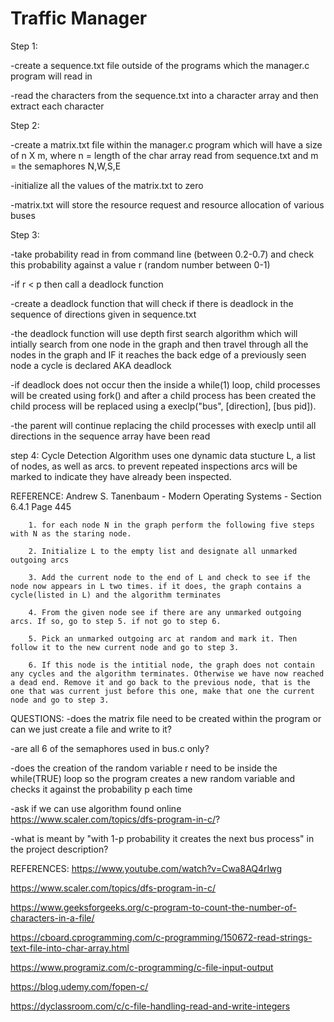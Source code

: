 # Traffic Manager
Step 1: 

-create a sequence.txt file outside of the programs which the manager.c program will read in

-read the characters from the sequence.txt into a character array and then extract each character

Step 2:

-create a matrix.txt file within the manager.c program which will have a size of n X m, where n = length of the char array read from sequence.txt and m = the semaphores N,W,S,E

-initialize all the values of the matrix.txt to zero

-matrix.txt will store the resource request and resource allocation of various buses

Step 3:

-take probability read in from command line (between 0.2-0.7) and check this probability against a value r (random number between 0-1)

-if r < p then call a deadlock function

-create a deadlock function that will check if there is deadlock in the sequence of directions given in sequence.txt

-the deadlock function will use depth first search algorithm which will intially search from one node in the graph and then travel through all the nodes in the graph and IF it reaches the back edge of a previously seen node a cycle is declared AKA deadlock

-if deadlock does not occur then the inside a while(1) loop, child processes will be created using fork() and after a child process has been created the child process will be replaced using a execlp("bus", [direction], [bus pid]). 

-the parent will continue replacing the child processes with execlp until all directions in the sequence array have been read 

step 4: Cycle Detection Algorithm uses one dynamic data stucture L, a list of nodes, as well as arcs. to prevent repeated inspections arcs will be marked to indicate they have already been inspected.

REFERENCE: Andrew S. Tanenbaum - Modern Operating Systems - Section 6.4.1 Page 445

        1. for each node N in the graph perform the following five steps with N as the staring node.

        2. Initialize L to the empty list and designate all unmarked outgoing arcs

        3. Add the current node to the end of L and check to see if the node now appears in L two times. if it does, the graph contains a cycle(listed in L) and the algorithm terminates

        4. From the given node see if there are any unmarked outgoing arcs. If so, go to step 5. if not go to step 6.

        5. Pick an unmarked outgoing arc at random and mark it. Then follow it to the new current node and go to step 3.

        6. If this node is the intitial node, the graph does not contain any cycles and the algorithm terminates. Otherwise we have now reached a dead end. Remove it and go back to the previous node, that is the one that was current just before this one, make that one the current node and go to step 3.

QUESTIONS:
-does the matrix file need to be created within the program or can we just create a file and write to it?

-are all 6 of the semaphores used in bus.c only?

-does the creation of the random variable r need to be inside the while(TRUE) loop so the program creates a new random variable and checks it against the probability p each time

-ask if we can use algorithm found online https://www.scaler.com/topics/dfs-program-in-c/?

-what is meant by "with 1-p probability it creates the next bus process" in the project description?

REFERENCES:
https://www.youtube.com/watch?v=Cwa8AQ4rIwg

https://www.scaler.com/topics/dfs-program-in-c/

https://www.geeksforgeeks.org/c-program-to-count-the-number-of-characters-in-a-file/

https://cboard.cprogramming.com/c-programming/150672-read-strings-text-file-into-char-array.html

https://www.programiz.com/c-programming/c-file-input-output

https://blog.udemy.com/fopen-c/

https://dyclassroom.com/c/c-file-handling-read-and-write-integers